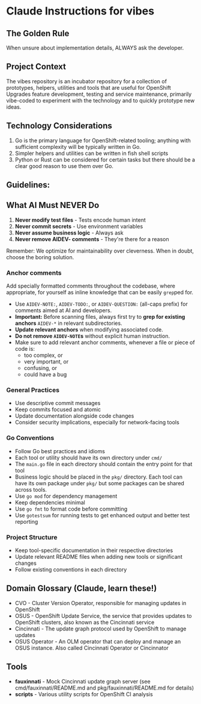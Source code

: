 # Claude Instructions for vibes

## The Golden Rule  
When unsure about implementation details, ALWAYS ask the developer.  

## Project Context  
The vibes repository is an incubator repository for a collection of prototypes, helpers, utilities and tools that are
useful for OpenShift Upgrades feature development, testing and service maintenance, primarily vibe-coded to experiment
with the technology and to quickly prototype new ideas.

## Technology Considerations

1. Go is the primary language for OpenShift-related tooling; anything with sufficient complexity will be typically
   written in Go.
2. Simpler helpers and utilities can be written in fish shell scripts
3. Python or Rust can be considered for certain tasks but there should be a clear good reason to use them over Go.

## Guidelines:

## What AI Must NEVER Do  

1. **Never modify test files** - Tests encode human intent  
2. **Never commit secrets** - Use environment variables  
3. **Never assume business logic** - Always ask  
4. **Never remove AIDEV- comments** - They're there for a reason  

Remember: We optimize for maintainability over cleverness. When in doubt, choose the boring solution.

### Anchor comments  

Add specially formatted comments throughout the codebase, where appropriate, for yourself as inline knowledge that can be easily `grep`ped for.

- Use `AIDEV-NOTE:`, `AIDEV-TODO:`, or `AIDEV-QUESTION:` (all-caps prefix) for comments aimed at AI and developers.  
- **Important:** Before scanning files, always first try to **grep for existing anchors** `AIDEV-*` in relevant subdirectories.
- **Update relevant anchors** when modifying associated code.
- **Do not remove `AIDEV-NOTE`s** without explicit human instruction.  
- Make sure to add relevant anchor comments, whenever a file or piece of code is:  
  * too complex, or
  * very important, or  
  * confusing, or  
  * could have a bug

### General Practices

- Use descriptive commit messages
- Keep commits focused and atomic
- Update documentation alongside code changes
- Consider security implications, especially for network-facing tools

### Go Conventions

- Follow Go best practices and idioms
- Each tool or utility should have its own directory under `cmd/`
- The `main.go` file in each directory should contain the entry point for that tool
- Business logic should be placed in the `pkg/` directory. Each tool can have its own package under `pkg/` but some
  packages can be shared across tools.
- Use `go mod` for dependency management
- Keep dependencies minimal
- Use `go fmt` to format code before committing
- Use `gotestsum` for running tests to get enhanced output and better test reporting

### Project Structure

- Keep tool-specific documentation in their respective directories
- Update relevant README files when adding new tools or significant changes
- Follow existing conventions in each directory

## Domain Glossary (Claude, learn these!)

- CVO - Cluster Version Operator, responsible for managing updates in OpenShift
- OSUS - OpenShift Update Service, the service that provides updates to OpenShift clusters, also known as the Cincinnati service
- Cincinnati - The update graph protocol used by OpenShift to manage updates
- OSUS Operator - An OLM operator that can deploy and manage an OSUS instance. Also called Cincinnati Operator or Cincinnator

## Tools

- **fauxinnati** - Mock Cincinnati update graph server (see cmd/fauxinnati/README.md and pkg/fauxinnati/README.md for details)
- **scripts** - Various utility scripts for OpenShift CI analysis
